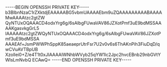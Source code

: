 -----BEGIN OPENSSH PRIVATE KEY-----
b3BlbnNzaC1rZXktdjEAAAAABG5vbmUAAAAEbm9uZQAAAAAAAAABAAAAMwAAAAtzc2gtZW
QyNTUxOQAAACD4odxYrg6g/6sAlbgFUwaVAV86JZXotPmf3uE9bdMSSAAAAKgasvkgGrL5
IAAAAAtzc2gtZWQyNTUxOQAAACD4odxYrg6g/6sAlbgFUwaVAV86JZXotPmf3uE9bdMSSA
AAAEAf+JsmPWWPhSppK85aeaeprUtrFsr7U2v0v6s6ThAKnPih3FiuDqD/qwCVuAVTBpUB
Xzollei0+Z/e4T1t0xJIAAAAIWNhbWVyb25qYW1lc2Jpc2hvcEBnb29nbGVtYWlsLmNvbQ
ECAwQ=
-----END OPENSSH PRIVATE KEY-----
